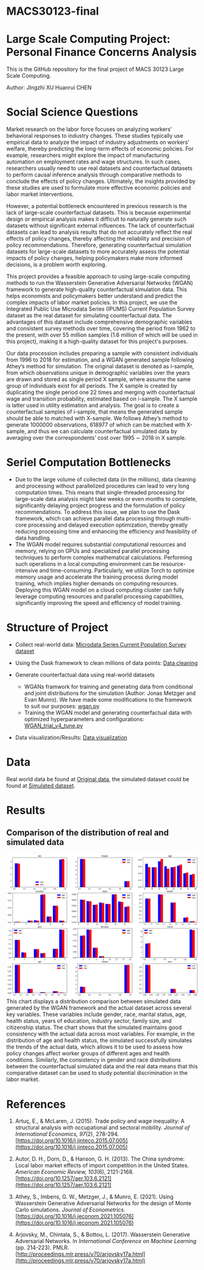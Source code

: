 # MACS30123-final
# Large Scale Computing Project: Personal Finance Concerns Analysis

This is the GitHub repository for the final project of MACS 30123 Large Scale Computing.

Author: JIngzhi XU Huanrui CHEN

# Social Science Questions
Market research on the labor force focuses on analyzing workers' behavioral responses to industry changes. These studies typically use empirical data to analyze the impact of industry adjustments on workers' welfare, thereby predicting the long-term effects of economic policies. For example, researchers might explore the impact of manufacturing automation on employment rates and wage structures. In such cases, researchers usually need to use real datasets and counterfactual datasets to perform causal inference analysis through comparative methods to conclude the effects of policy changes. Ultimately, the insights provided by these studies are used to formulate more effective economic policies and labor market interventions.

However, a potential bottleneck encountered in previous research is the lack of large-scale counterfactual datasets. This is because experimental design or empirical analysis makes it difficult to naturally generate such datasets without significant external influences. The lack of counterfactual datasets can lead to analysis results that do not accurately reflect the real effects of policy changes, thereby affecting the reliability and precision of policy recommendations. Therefore, generating counterfactual simulation datasets for large-scale datasets to more accurately assess the potential impacts of policy changes, helping policymakers make more informed decisions, is a problem worth exploring.

This project provides a feasible approach to using large-scale computing methods to run the Wasserstein Generative Adversarial Networks (WGAN) framework to generate high-quality counterfactual simulation data. This helps economists and policymakers better understand and predict the complex impacts of labor market policies. In this project, we use the Integrated Public Use Microdata Series (IPUMS) Current Population Survey dataset as the real dataset for simulating counterfactual data. The advantages of this dataset include comprehensive demographic variables and consistent survey methods over time, covering the period from 1962 to the present, with over 55 million samples (1.6 million of which will be used in this project), making it a high-quality dataset for this project's purposes.

Our data procession includes preparing a sample with consistent individuals from 1996 to 2018 for estimation, and a WGAN generated sample following Athey’s method for simulation. The original dataset is denoted as i-sample, from which observations unique in demographic variables over the years are drawn and stored as single period X sample, where assume the same group of individuals exist for all periods. The X sample is created by duplicating the single period one 22 times and merging with counterfactual wage and transition probability, estimated based on i-sample. The X sample is latter used in utility estimation and analysis. The goal is to create a counterfactual samples of i-sample, that means the generated sample should be able to matched with X-sample. We follows Athey’s method to generate 1000000 observations, 618977 of which can be matched with X-sample, and thus we can calculate counterfactual simulated data by averaging over the correspondents’ cost over 1995 ∼ 2018 in X sample.


# Seriel Computation Bottlenecks

- Due to the large volume of collected data (in the millions), data cleaning and processing without parallelized procedures can lead to very long computation times. This means that single-threaded processing for large-scale data analysis might take weeks or even months to complete, significantly delaying project progress and the formulation of policy recommendations. To address this issue, we plan to use the Dask framework, which can achieve parallel data processing through multi-core processing and delayed execution optimization, thereby greatly reducing processing time and enhancing the efficiency and feasibility of data handling.
- The WGAN model requires substantial computational resources and memory, relying on GPUs and specialized parallel processing techniques to perform complex mathematical calculations. Performing such operations in a local computing environment can be resource-intensive and time-consuming. Particularly, we utilize Torch to optimize memory usage and accelerate the training process during model training, which implies higher demands on computing resources. Deploying this WGAN model on a cloud computing cluster can fully leverage computing resources and parallel processing capabilities, significantly improving the speed and efficiency of model training.

# Structure of Project
- Collect real-world data: [Microdata Series Current Population Survey dataset](https://cps.ipums.org/cps/)

- Using the Dask framework to clean millions of data points: [Data cleaning](https://github.com/hchen0628/MACS30123-final/blob/main/Data%20cleaning/Data%20cleaning.py)

- Generate counterfactual data using real-world datasets
  - WGANs framwork for training and generating data from conditional and joint distributions for the simulation (Author: Jonas Metzger and Evan Munro). We have made some modifications to the framework to suit our purposes: [wgan.py](https://github.com/hchen0628/MACS30123-final/blob/main/WGAN/wgan.py)
  - Training the WGAN model and generating counterfactual data with optimized hyperparameters and configurations: [WGAN_trial_v4_tune.py](https://github.com/hchen0628/MACS30123-final/blob/main/WGAN/WGAN_trial_v4_tune_May.py)

- Data visualization/Results: [Data visualization](https://github.com/hchen0628/MACS30123-final/tree/main/Data%20visualization)

# Data
Real world data be found at [Original data](https://drive.google.com/file/d/16A-EKDjXLNHRTqNa1Tb_gmjdt4TRncO-/view?usp=sharing), the simulated dataset could be found at [Simulated dataset](https://drive.google.com/file/d/1E_vrYJZMv2-teYR8z4ytU55z4dcNgJRV/view?usp=sharing).

# Results
## Comparison of the distribution of real and simulated data
![](https://github.com/hchen0628/MACS30123-final/blob/main/Data%20visualization/Distribution.png)
This chart displays a distribution comparison between simulated data generated by the WGAN framework and the actual dataset across several key variables. These variables include gender, race, marital status, age, health status, years of education, industry sector, family size, and citizenship status. The chart shows that the simulated maintains good consistency with the actual data across most variables. For example, in the distribution of age and health status, the simulated successfully simulates the trends of the actual data, which allows it to be used to assess how policy changes affect worker groups of different ages and health conditions. Similarly, the consistency in gender and race distributions between the counterfactual simulated data and the real data means that this comparative dataset can be used to study potential discrimination in the labor market.

# References
1. Artuç, E., & McLaren, J. (2015). Trade policy and wage inequality: A structural analysis with occupational and sectoral mobility. *Journal of International Economics, 97*(2), 278-294. [https://doi.org/10.1016/j.jinteco.2015.07.005](https://doi.org/10.1016/j.jinteco.2015.07.005)

2. Autor, D. H., Dorn, D., & Hanson, G. H. (2013). The China syndrome: Local labor market effects of import competition in the United States. *American Economic Review, 103*(6), 2121-2168. [https://doi.org/10.1257/aer.103.6.2121](https://doi.org/10.1257/aer.103.6.2121)

3. Athey, S., Imbens, G. W., Metzger, J., & Munro, E. (2021). Using Wasserstein Generative Adversarial Networks for the design of Monte Carlo simulations. *Journal of Econometrics*. [https://doi.org/10.1016/j.jeconom.2021.105076](https://doi.org/10.1016/j.jeconom.2021.105076)

4. Arjovsky, M., Chintala, S., & Bottou, L. (2017). Wasserstein Generative Adversarial Networks. In *International Conference on Machine Learning* (pp. 214-223). PMLR. [http://proceedings.mlr.press/v70/arjovsky17a.html](http://proceedings.mlr.press/v70/arjovsky17a.html)

